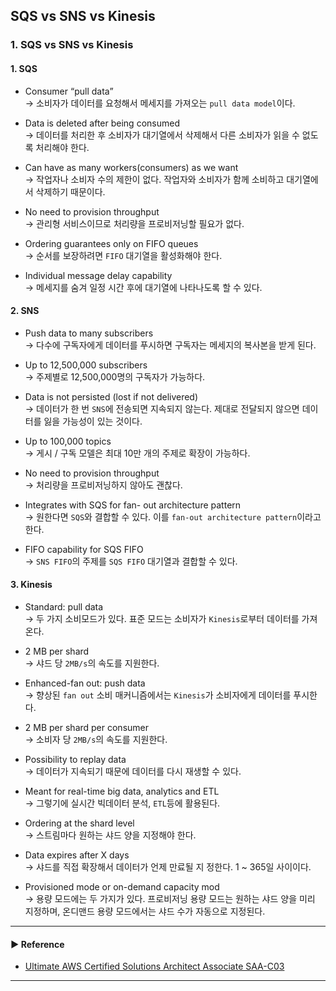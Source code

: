 ## SQS vs SNS vs Kinesis
### 1. SQS vs SNS vs Kinesis
#### 1. SQS
- Consumer “pull data”  
→ 소비자가 데이터를 요청해서 메세지를 가져오는 `pull data model`이다.

- Data is deleted after being consumed  
→ 데이터를 처리한 후 소비자가 대기열에서 삭제해서 다른 소비자가 읽을 수 없도록 처리해야 한다.

- Can have as many workers(consumers) as we want  
→ 작업자나 소비자 수의 제한이 없다. 작업자와 소비자가 함께 소비하고 대기열에서 삭제하기 때문이다.

- No need to provision throughput  
→ 관리형 서비스이므로 처리량을 프로비저닝할 필요가 없다.

- Ordering guarantees only on FIFO queues  
→ 순서를 보장하려면 `FIFO` 대기열을 활성화해야 한다.

- Individual message delay capability  
→ 메세지를 숨겨 일정 시간 후에 대기열에 나타나도록 할 수 있다.

#### 2. SNS
- Push data to many subscribers  
→ 다수에 구독자에게 데이터를 푸시하면 구독자는 메세지의 복사본을 받게 된다.

- Up to 12,500,000 subscribers  
→ 주제별로 12,500,000명의 구독자가 가능하다.

- Data is not persisted (lost if not delivered)  
→ 데이터가 한 번 `SNS`에 전송되면 지속되지 않는다. 제대로 전달되지 않으면 데이터를 잃을 가능성이 있는 것이다.

- Up to 100,000 topics  
→ 게시 / 구독 모델은 최대 10만 개의 주제로 확장이 가능하다.

- No need to provision throughput  
→ 처리량을 프로비저닝하지 않아도 괜찮다.

- Integrates with SQS for fan- out architecture pattern  
→ 원한다면 `SQS`와 결합할 수 있다. 이를 `fan-out architecture pattern`이라고 한다.

- FIFO capability for SQS FIFO  
→ `SNS FIFO`의 주제를 `SQS FIFO` 대기열과 결합할 수 있다.

#### 3. Kinesis
- Standard: pull data  
→ 두 가지 소비모드가 있다. 표준 모드는 소비자가 `Kinesis`로부터 데이터를 가져온다.

- 2 MB per shard  
→ 샤드 당 `2MB/s`의 속도를 지원한다.

- Enhanced-fan out: push data  
→ 향상된 `fan out` 소비 매커니즘에서는 `Kinesis`가 소비자에게 데이터를 푸시한다.

- 2 MB per shard per consumer  
→ 소비자 당 `2MB/s`의 속도를 지원한다.

- Possibility to replay data  
→ 데이터가 지속되기 때문에 데이터를 다시 재생할 수 있다.

- Meant for real-time big data, analytics and ETL  
→ 그렇기에 실시간 빅데이터 분석, `ETL`등에 활용된다.

- Ordering at the shard level  
→ 스트림마다 원하는 샤드 양을 지정해야 한다.

- Data expires after X days  
→ 샤드를 직접 확장해서 데이터가 언제 만료될 지 정한다. 1 ~ 365일 사이이다.

- Provisioned mode or on-demand capacity mod  
→ 용량 모드에는 두 가지가 있다. 프로비저닝 용량 모드는 원하는 샤드 양을 미리 지정하며, 온디맨드 용량 모드에서는 샤드 수가 자동으로 지정된다.

---
#### ▶ Reference
- [Ultimate AWS Certified Solutions Architect Associate SAA-C03](https://www.udemy.com/course/aws-certified-solutions-architect-associate-saa-c03/)
---